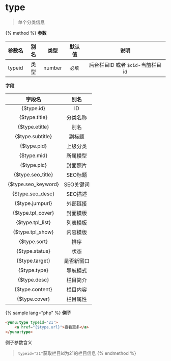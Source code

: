 # type

> 单个分类信息

{% method %}
**参数**

|参数名|别名|类型|默认值|说明|
|:----:|:--:|:--:|:----:|:--:|
|typeid|类型|number|`必填`|后台栏目ID 或者 `$cid`-当前栏目id|

**字段**

|字段名|别名|
|:----:|:--:|
|{$type.id}|ID|
|{$type.title}|分类名称|
|{$type.etitle}|别名|
|{$type.subtitle}|副标题|
|{$type.pid}|上级分类|
|{$type.mid}|所属模型|
|{$type.pic}|封面照片|
|{$type.seo_title}|SEO标题|
|{$type.seo_keyword}|SEO关键词|
|{$type.seo_desc}|SEO描述|
|{$type.jumpurl}|外部链接|
|{$type.tpl_cover}|封面模版|
|{$type.tpl_list}|列表模板|
|{$type.tpl_show}|内容模版|
|{$type.sort}|排序|
|{$type.status}|状态|
|{$type.target}|是否新窗口|
|{$type.type}|导航模式|
|{$type.desc}|栏目简介|
|{$type.content}|栏目内容|
|{$type.cover}|栏目属性|

{% sample lang="php" %}
**例子**

```html
<yunu:type typeid='21'>
    <a href="{$type.url}">查看更多</a>
</yunu:type>
```

例子参数含义

>`typeid="21"`获取栏目id为21的栏目信息
{% endmethod %}

